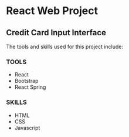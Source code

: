 # React Web Project

## Credit Card Input Interface

The tools and skills used for this project include:

### TOOLS

- React
- Bootstrap
- React Spring

### SKILLS

- HTML
- CSS
- Javascript
